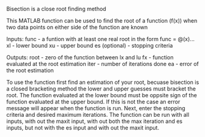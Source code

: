 Bisection is a close root finding method

This MATLAB function can be used to find the root of a function (f(x)) when two data points on either side of the function are known


Inputs:
func - a funtion with at least one real root in the form func = @(x)...
xl - lower bound
xu - upper bound
es (optional) - stopping criteria

Outputs:
root - zero of the function between lx and lu
fx - function evaluated at the root estimation
iter - number of iterations done
ea - error of the root estimation

To use the function first find an estimation of your root, becuase bisection is a closed bracketing method the lower and upper guesses must bracket the root. The function evaluated at the lower bound must be oppsite sign of the function evaluated at the upper bound. If this is not the case an error message will appear when the function is run. Next, enter the stopping criteria and desired maximum iterations. The function can be run with all inputs, with out the maxit input, with out both the max iteration and es inputs, but not with the es input and with out the maxit input.
